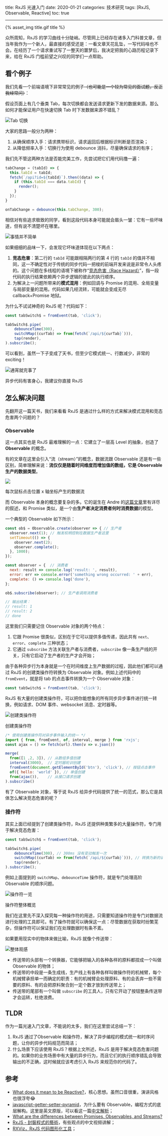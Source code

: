 title: RxJS 光速入门
date: 2020-01-21
categories: 技术研究
tags: [RxJS, Observable, Reactive]
toc: true

---

{% asset_img title.gif title %}

众所周知，RxJS 的学习曲线十分陡峭。尽管网上已经存在诸多入门科普文章，但当年我作为一个新人，最直接的感受还是：一看文章天花乱坠，一写代码啥也不会。在经历了一个请求重试写了一整天的噩梦后，我决定把我的心路历程记录下来，给在 RxJS 门槛前望之兴叹的同学们一点帮助。

<!--more-->

## 看个例子

我们先看一个前端语境下非常常见的例子<del>（也可能是一个较为常见的面试题，反正我经常问）</del>：

假设页面上有几个垂类 Tab，每次切换都会发送请求更新下发的数据来源。那么如何才能保证用户在快速切换 Tab 时下发数据来源不错乱？

![Tab 切换](./tab.gif)

大家的思路一般分为两种：

1. 从确保顺序入手：请求携带标识，请求返回后根据标识判断是否渲染；
2. 从降低频率入手：切换行为使用 debounce 消抖，尽量确保请求的有序；

我们先不管这两种方法是否能完美工作，先尝试把它们用代码撸一遍：

```js
tabChange = (tabId) => {
  this.tabId = tabId;
  fetch(`/api?id=${tabId}`).then((data) => {
    if (this.tabId === data.tabId) {
      render();
    }
  });
}

onTabChange = debounce(this.tabChange, 300);
```

相信对有些追求极致的同学，看到这段代码本身可能就会眉头一皱：它有一些坏味道，但有说不清楚坏在哪里。

![事情并不简单](./not-easy.png)

如果细细的品味一下，会发现它坏味道体现在以下两点：

1. **竞态危害**：第二行的 `tabId` 可能跟相隔两行的第 4 行的 `tabId` 的值并不相同，这一不确定性对于传统的同步代码一把梭的前端开发来说是非常令人头疼的。这个问题在多线程的语境下被称作“[竞态危害（Race Hazard）](https://zh.wikipedia.org/wiki/競爭危害)”，指一段代码的执行结果依赖两个异步逻辑的彼此的执行顺序。
2. 为解决上一问题所带来的**模式混用**：例如回调与 Promise 的混用、全局变量与局部变量的混用。代码如果几经流转，可能就会变成无尽 callback+Promise 地狱。

为什么不试试神奇的 RxJS 呢？代码如下：

```js
const tabSwitch$ = fromEvent(tab, 'click');

tabSwitch$.pipe(
    debounceTime(300),
    switchMap((curTab) => from(fetch(`/api/${curTab}`))),
    tap(render),
).subscribe();
```

可以看到，虽然一下子变成了天书，但至少它模式统一、行数减少，非常的 exciting！

![通宵就完事了](./tongxiao.jpeg)

 <figcaption>异步代码有害身心，我建议你直接 RxJS</figcaption>


## 怎么解决问题

先翻开这一篇天书，我们来看看 RxJS 是通过什么样的方式来解决模式混用和竞态危害两个问题的？

### Observable

这一点其实也是 RxJS 最难理解的一点：它建立了一层高 Level 的抽象，创造了 **Observable** 的概念。

有的文章在这里会引入“流（stream）”的概念，数据流跟 Observable 还是有一些区别，简单理解来说：**流仅仅是随着时间维度而增加值的数组，它是 Observable 生产的数据类型**。

![](./stream.gif)

<p><figcaption>每次鼠标点击位置 x 轴坐标产生的数据流</figcaption></p>

而 Observable 本身的概念要复杂的多。它的诞生在 Andre 的[这篇文章](https://staltz.com/javascript-getter-setter-pyramid.html)里有详尽的叙述，和 Promise 类似，是一个由**生产者决定消费者何时消费数据**的模型。

一个典型的 Observable 如下所示：

```js
const ob$ = Observable.create(observer => { // 生产者
  observer.next(1); // 触发权柄控制在数据生产者这里
  setTimeout(() => {
    observer.next(2);
    observer.complete();
  }, 1000);
});

const observer = {  // 消费者
  next: result => console.log('result: ', result),
  error: err => console.error('something wrong occurred: ' + err),
  complete: () => console.log('done'),
};

ob$.subscribe(observer); // 生产者调用消费者

// 输出结果：
// result: 1
// result: 2
// done
```

这里我们只需要记住 Observable 对象的两个特点：

1. 它跟 Promise 很类似，区别在于它可以提供多值传递，因此共有 `next`、`error`、`complete` 三种状态；
2. 它通过 `subscribe` 方法关联生产者与消费者，`subscribe` 像一条生产线的开关，只有它启动了生产者的生产才会开始；

由于各种异步行为本身就是一个在时间维度上生产数据的过程，因此他们都可以通过 RxJS 的创建类操作符转换为 Observable 对象。例如上述代码中的 `fromEvent`，就是将 tab 的点击事件转换为一个 Observable 对象：

```js
const tabSwitch$ = fromEvent(tab, 'click');
```

RxJS 有大量的创建类操作符，可以把你能想象的所有同步异步事件进行统一转换，例如请求、DOM 事件、websocket 消息、定时器等。

![创建类操作符](./create.png)

 <p><figcaption>创建类操作符</figcaption></p>

```js
/* 使用创建类操作符对异步事件输入的统一 */
import { from, fromEvent, of, interval, merge } from 'rxjs'; 
const ajax = () => fetch(url).then(v => v.json())

merge(
  from([1 ,2, 3]), // 从数组多值创建
  interval(3000),  // 定时器轮训创建
  fromEvent(document.getElementById('btn'), 'click'), // 按钮点击事件
  of({ hello: 'world' }), // 单值创建
  from(ajax()),    // 从接口请求创建
).subscribe()
```

有了 Observable 对象，等于说 RxJS 给异步代码提供了统一的范式，那么它是具体怎么解决竞态危害的呢？

### 操作符

其实上面已经提到了创建类操作符，RxJS 还提供种类繁多的大量操作符，专门用于解决竞态危害：

```js
const tabSwitch$ = fromEvent(tab, 'click');

tabSwitch$.pipe(
    debounceTime(300), // 300ms 没有变动触发一次
    switchMap((curTab) => from(fetch(`/api/${curTab}`))), // 转换为新的请求流
    tap(render),
).subscribe();
```

例如上面提到的 `switchMap`、`debounceTime` 操作符，就是专门处理高阶 Observable 的顺序问题。

![操作符一览](./operators.png)

<p><figcaption>操作符整体概览</figcaption></p>

我们在这里先不深入探究每一种操作符的用途，只需要知道操作符是专门对数据流进行处理的工具即可。有了操作符就可以确保这一点：尽管数据在获取时纷繁芜杂，但操作符可以保证我们在处理数据时有条不紊。

如果要用现实中的物体来做比喻，RxJS 就像个传送带：

![整体观感](./stream.png)

- 传送带的头部有一个转换器，它能够把输入的各种各样的原料都捏成一个叫做 Observable 的物体；
- 传送带的中段是一条生成线，生产线上有各种各样叫做操作符的机械臂，每个机械臂承担单一而确定的职责：有的机械臂会处理原料、有的会丢弃一些不需要的原料、有的会把原料聚合到一定个数才放到传送带上；
- 传送带的尾部有一个叫做 `subscribe` 的工具人，只有它开动了按钮整条传送带才会运转，杜绝浪费。

## TLDR

作为一篇光速入门文章，不能说的太多，我们在这里尝试总结一下：

1. RxJS 通过了Observable 和操作符，解决了异步编程的模式统一和时序问题，让你的异步代码规范而简洁；
2. 什么场景下应该使用 RxJS？根据上文所述，RxJS 是用于解决竞态危害问题的。如果你的业务场景中有大量的异步行为，而且它们的执行顺序错乱会导致输出的不正确，这时候就应该考虑引入 RxJS 来规范你的代码了。

## 参考

- [What does it mean to be Reactive?](https://www.youtube.com/watch?v=sTSQlYX5DU0)，核心思想。虽然口音很重，演讲风格也很浮夸😂
- [javascript-getter-setter-pyramid](https://staltz.com/javascript-getter-setter-pyramid.html)，为什么要有 Observable，编程方式的底层解构。这里是英文原版，可以看这一篇[中文解析](https://zhuanlan.zhihu.com/p/98745778)；
- [What are the differences between Promises, Observables, and Streams?](https://medium.com/javascript-in-plain-english/promise-vs-observable-vs-stream-165a310e886f)
- [RxJS - 封裝程式的藝術](https://www.bilibili.com/video/av60370503)，有些观点的中文视频讲解；
- [RXViz，RxJS 代码图形化工具](https://rxviz.com/)；

